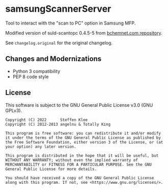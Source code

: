 # samsungScannerServer
Tool to interact with the "scan to PC" option in Samsung MFP.

Modified version of suld-scantopc 0.4.5-5 from [bchemnet.com repository](https://www.bchemnet.com/suldr/).

See `changelog.original` for the original changelog.

## Changes and Modernizations

* Python 3 compatibility
* PEP 8 code style

## License
This software is subject to the GNU General Public License v3.0 (GNU GPLv3).

```
Copyright (C) 2022      Steffen Klee
Copyright (C) 2012-2013 angelnu & Totally King

This program is free software: you can redistribute it and/or modify it under the terms of the GNU General Public License as published by the Free Software Foundation, either version 3 of the License, or (at your option) any later version.

This program is distributed in the hope that it will be useful, but WITHOUT ANY WARRANTY; without even the implied warranty of MERCHANTABILITY or FITNESS FOR A PARTICULAR PURPOSE. See the GNU General Public License for more details.

You should have received a copy of the GNU General Public License along with this program. If not, see <https://www.gnu.org/licenses/>. 
```

